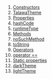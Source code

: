 1.  [Constructors](./TalawaTheme-class.md)
2.  [TalawaTheme](./TalawaTheme/TalawaTheme.md)
3.  [Properties](./TalawaTheme-class.md)
4.  [hashCode](https://api.flutter.dev/flutter/dart-core/Object/hashCode.html)
5.  [runtimeType](https://api.flutter.dev/flutter/dart-core/Object/runtimeType.html)
6.  [Methods](./TalawaTheme-class.md)
7.  [noSuchMethod](https://api.flutter.dev/flutter/dart-core/Object/noSuchMethod.html)
8.  [toString](https://api.flutter.dev/flutter/dart-core/Object/toString.html)
9.  [Operators](./TalawaTheme-class.md)
10. [operator
    ==](https://api.flutter.dev/flutter/dart-core/Object/operator_equals.html)
11. [Static
    properties](./TalawaTheme-class.md)
12. [darkTheme](./TalawaTheme/darkTheme.md)
13. [lightTheme](./TalawaTheme/lightTheme.md)
